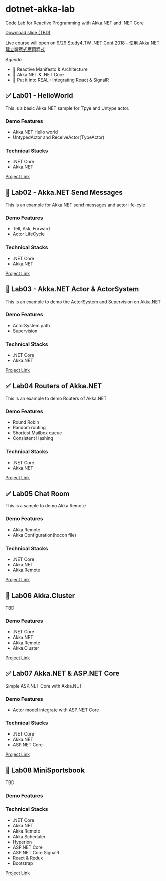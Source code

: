 # dotnet-akka-lab
Code Lab for Reactive Programming with Akka.NET and .NET Core

[Download slide (TBD)]()

Live course will open on 9/29 [Study4.TW .NET Conf 2018 - 使用 Akka.NET
建立響應式應用程式](http://study4.tw/Activity/Details/20)

*Agenda*
- :bicyclist: Reactive Manifesto & Architecture 
- :bullettrain_front: Akka.NET & .NET Core
- :rocket: Put it into REAL : Integrating React & SignalR


## :white_check_mark: Lab01 - HelloWorld ##

This is a basic Akka.NET sample for Tpye and Untype actor.

### Demo Features ###

- Akka.NET Hello world
- UntypedActor and ReceiveActor(TypeActor)
 
### Technical Stacks ###

- .NET Core
- Akka.NET

[Project Link](/lab01)

## :black_square_button: Lab02 - Akka.NET Send Messages ##

This is an example for Akka.NET send messages and actor life-cyle

### Demo Features ###

- Tell, Ask, Forward
- Actor LifeCycle

### Technical Stacks ###

- .NET Core
- Akka.NET

[Project Link](/lab02)

## :black_square_button: Lab03 - Akka.NET Actor & ActorSystem ##

This is an example to demo the ActorSystem and Supervision on Akka.NET

### Demo Features ###

- ActorSystem path
- Supervision

### Technical Stacks ###

- .NET Core
- Akka.NET

[Project Link](/lab03)

## :white_check_mark: Lab04 Routers of Akka.NET ##

This is an example to demo Routers of Akka.NET

### Demo Features ###

- Round Robin
- Random routing
- Shortest Mailbox queue
- Consistent Hashing 

### Technical Stacks ###

- .NET Core
- Akka.NET

[Project Link](/lab04)

## :white_check_mark:  Lab05 Chat Room ##

This is a sample to demo Akka.Remote

### Demo Features ###

- Akka.Remote
- Akka Configuration(hocon file)

### Technical Stacks ###

- .NET Core
- Akka.NET
- Akka.Remote

[Project Link](/lab05)

## :black_square_button: Lab06 Akka.Cluster ##

TBD

### Demo Features ###

- .NET Core
- Akka.NET
- Akka.Remote
- Akka.Cluster

[Project Link](/lab06)

## :white_check_mark: Lab07 Akka.NET & ASP.NET Core ##

Simple ASP.NET Core with Akka.NET

### Demo Features ###

- Actor model integrate with ASP.NET Core

### Technical Stacks ###

- .NET Core
- Akka.NET
- ASP.NET Core

[Project Link](/lab07)

## :black_square_button: Lab08 MiniSportsbook ##

TBD

### Demo Features ###

### Technical Stacks ###

- .NET Core
- Akka.NET
- Akka.Remote
- Akka.Scheduler
- Hyperion
- ASP.NET Core
- ASP.NET Core SignalR
- React & Redux
- Bootstrap

[Project Link](/lab08)